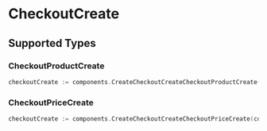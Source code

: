 # CheckoutCreate


## Supported Types

### CheckoutProductCreate

```go
checkoutCreate := components.CreateCheckoutCreateCheckoutProductCreate(components.CheckoutProductCreate{/* values here */})
```

### CheckoutPriceCreate

```go
checkoutCreate := components.CreateCheckoutCreateCheckoutPriceCreate(components.CheckoutPriceCreate{/* values here */})
```

